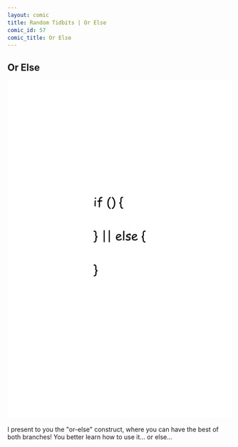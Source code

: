 ```yaml
---
layout: comic
title: Random Tidbits | Or Else
comic_id: 57
comic_title: Or Else
---
```


## Or Else

<img id="img57" class="img-fluid" src="/assets/images/57.png">

I present to you the "or-else" construct, where you can have the best of both branches! You better learn how to use it... or else...

